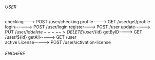 ###### USER

checking---> POST /user/checking
profile----> GET /user/get/profile
login------> POST /user/login
register---> POST /user
update-----> PUT /user/${id}
delete-----> DELETE /user/${id}
getByID----> GET /user/${id}
getAll-----> GET /user  
active License-----> POST /user/activation-license

###### ENCHERE

